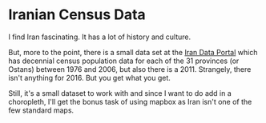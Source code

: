 # Iranian Census Data

I find Iran fascinating. It has a lot of history and culture.

 But, more to the point, there is a small data set at the [Iran Data Portal](https://irandataportal.syr.edu/about-us) which has decennial census population data for each of the 31 provinces (or Ostans) between 1976 and 2006, but also there is a 2011. Strangely, there isn't anything for 2016. But you get what you get.

 Still, it's a small dataset to work with and since I want to do add in a choropleth, I'll get the bonus task of using mapbox as Iran isn't one of the few standard maps.
